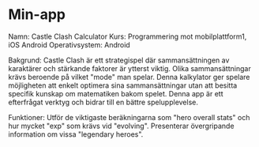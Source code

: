 # Min-app

Namn:           Castle Clash Calculator
Kurs:           Programmering mot mobilplattform1, iOS Android
Operativsystem: Android

Bakgrund:
Castle Clash är ett strategispel där sammansättningen av karaktärer och stärkande faktorer är ytterst viktig. Olika sammansättningar krävs beroende på vilket "mode" man spelar. Denna kalkylator ger spelare möjligheten att enkelt optimera sina sammansättningar utan att besitta specifik kunskap om matematiken bakom spelet. Denna app är ett efterfrågat verktyg och bidrar till en bättre spelupplevelse.

Funktioner:
Utför de viktigaste beräkningarna som "hero overall stats" och hur mycket "exp" som krävs vid "evolving". Presenterar övergripande information om vissa "legendary heroes".
